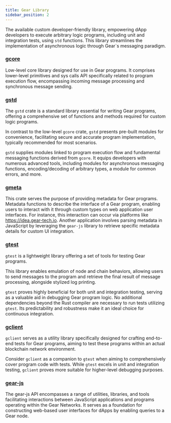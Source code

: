 ```yaml
---
title: Gear Library
sidebar_position: 2
---
```


The available custom developer-friendly library, empowering dApp developers to execute arbitrary logic programs, including unit and integration tests, using `std` functions. This library streamlines the implementation of asynchronous logic through Gear`s messaging paradigm.

### [gcore](https://docs.gear.rs/gcore/index.html)

Low-level core library designed for use in Gear programs. It comprises lower-level primitives and sys calls API specifically related to program execution flow, encompassing incoming message processing and synchronous message sending.

### [gstd](https://docs.gear.rs/gstd/index.html)

The `gstd` crate is a standard library essential for writing Gear programs, offering a comprehensive set of functions and methods required for custom logic programs.

In contrast to the low-level `gcore` crate, `gstd` presents pre-built modules for convenience, facilitating secure and accurate program implementation, typically recommended for most scenarios.

`gstd` supplies modules linked to program execution flow and fundamental messaging functions derived from `gcore`. It equips developers with numerous advanced tools, including modules for asynchronous messaging functions, encoding/decoding of arbitrary types, a module for common errors, and more.

### [gmeta](https://docs.gear.rs/gmeta/index.html)

This crate serves the purpose of providing metadata for Gear programs. Metadata functions to describe the interface of a Gear program, enabling users to interact with it through custom types on web application user interfaces. For instance, this interaction can occur via platforms like https://idea.gear-tech.io. Another application involves parsing metadata in JavaScript by leveraging the `gear-js` library to retrieve specific metadata details for custom UI integration.

### [gtest](https://docs.gear.rs/gtest/index.html)

`gtest` is a lightweight library offering a set of tools for testing Gear programs.

This library enables emulation of node and chain behaviors, allowing users to send messages to the program and retrieve the final result of message processing, alongside stylized log printing.

`gtest` proves highly beneficial for both unit and integration testing, serving as a valuable aid in debugging Gear program logic. No additional dependencies beyond the Rust compiler are necessary to run tests utilizing `gtest`. Its predictability and robustness make it an ideal choice for continuous integration.

### [gclient](https://docs.gear.rs/gclient/index.html)

`gclient` serves as a utility library specifically designed for crafting end-to-end tests for Gear programs, aiming to test these programs within an actual blockchain network environment.

Consider `gclient` as a companion to `gtest` when aiming to comprehensively cover program code with tests. While `gtest` excels in unit and integration testing, `gclient` proves more suitable for higher-level debugging purposes.

### [gear-js](https://github.com/gear-tech/gear-js)

The gear-js API encompasses a range of utilities, libraries, and tools facilitating interactions between JavaScript applications and programs operating within the Gear Networks. It serves as a foundation for constructing web-based user interfaces for dApps by enabling queries to a Gear node.
